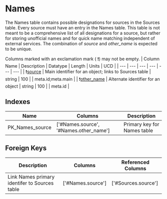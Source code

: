 # Names
The Names table contains possible designations for sources in the Sources table. Every source must have an entry in the Names table. This table is not meant to be a comprehensive list of all designations for a source, but rather for storing unofficial names and for quick name matching independent of external services. The combination of *source* and *other_name* is expected to be unique.


Columns marked with an exclamation mark ( :exclamation:) may not be empty.
| Column Name | Description | Datatype | Length | Units  | UCD |
| --- | --- | --- | --- | --- | --- |
| :exclamation:<ins>source</ins> | Main identifier for an object; links to Sources table | string | 100 |  | meta.id;meta.main  |
| :exclamation:<ins>other_name</ins> | Alternate identifier for an object | string | 100 |  | meta.id  |

## Indexes
| Name | Columns | Description |
| --- | --- | --- |
| PK_Names_source | ['#Names.source', '#Names.other_name'] | Primary key for Names table |

## Foreign Keys
| Description | Columns | Referenced Columns |
| --- | --- | --- |
| Link Names primary identifer to Sources table | ['#Names.source'] | ['#Sources.source'] |
